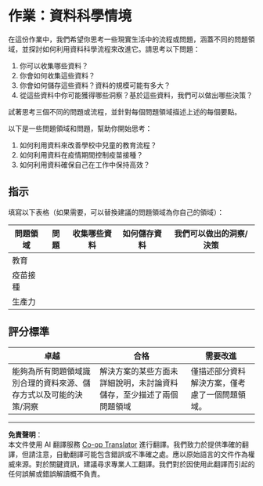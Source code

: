<!--
CO_OP_TRANSLATOR_METADATA:
{
  "original_hash": "4e0f1773b9bee1be3b28f9fe2c71b3de",
  "translation_date": "2025-08-27T09:03:46+00:00",
  "source_file": "1-Introduction/01-defining-data-science/assignment.md",
  "language_code": "mo"
}
-->
# 作業：資料科學情境

在這份作業中，我們希望你思考一些現實生活中的流程或問題，涵蓋不同的問題領域，並探討如何利用資料科學流程來改進它。請思考以下問題：

1. 你可以收集哪些資料？
1. 你會如何收集這些資料？
1. 你會如何儲存這些資料？資料的規模可能有多大？
1. 從這些資料中你可能獲得哪些洞察？基於這些資料，我們可以做出哪些決策？

試著思考三個不同的問題或流程，並針對每個問題領域描述上述的每個要點。

以下是一些問題領域和問題，幫助你開始思考：

1. 如何利用資料來改善學校中兒童的教育流程？
1. 如何利用資料在疫情期間控制疫苗接種？
1. 如何利用資料確保自己在工作中保持高效？

## 指示

填寫以下表格（如果需要，可以替換建議的問題領域為你自己的領域）：

| 問題領域 | 問題 | 收集哪些資料 | 如何儲存資料 | 我們可以做出的洞察/決策 | 
|----------|------|--------------|--------------|--------------------------|
| 教育     |      |              |              |                          |
| 疫苗接種 |      |              |              |                          |
| 生產力   |      |              |              |                          |

## 評分標準

卓越 | 合格 | 需要改進
--- | --- | -- |
能夠為所有問題領域識別合理的資料來源、儲存方式以及可能的決策/洞察 | 解決方案的某些方面未詳細說明，未討論資料儲存，至少描述了兩個問題領域 | 僅描述部分資料解決方案，僅考慮了一個問題領域。

---

**免責聲明**：  
本文件使用 AI 翻譯服務 [Co-op Translator](https://github.com/Azure/co-op-translator) 進行翻譯。我們致力於提供準確的翻譯，但請注意，自動翻譯可能包含錯誤或不準確之處。應以原始語言的文件作為權威來源。對於關鍵資訊，建議尋求專業人工翻譯。我們對於因使用此翻譯而引起的任何誤解或錯誤解讀概不負責。